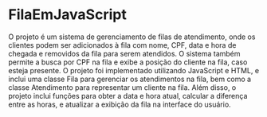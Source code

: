 # FilaEmJavaScript

O projeto é um sistema de gerenciamento de filas de atendimento, onde os clientes podem ser adicionados à fila com nome, CPF, data e hora de chegada e removidos da fila para serem atendidos. O sistema também permite a busca por CPF na fila e exibe a posição do cliente na fila, caso esteja presente. O projeto foi implementado utilizando JavaScript e HTML, e inclui uma classe Fila para gerenciar os atendimentos na fila, bem como a classe Atendimento para representar um cliente na fila. Além disso, o projeto inclui funções para obter a data e hora atual, calcular a diferença entre as horas, e atualizar a exibição da fila na interface do usuário.
